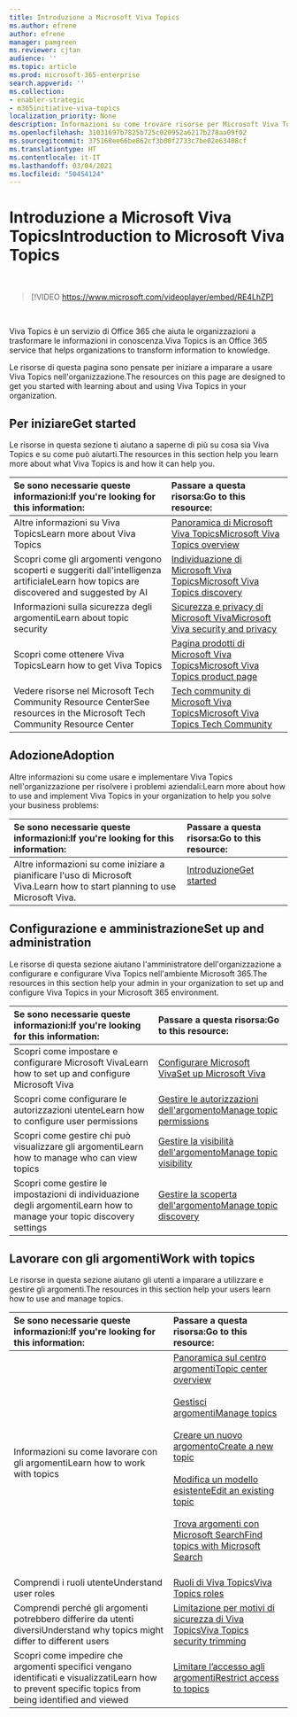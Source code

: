```yaml
---
title: Introduzione a Microsoft Viva Topics
ms.author: efrene
author: efrene
manager: pamgreen
ms.reviewer: cjtan
audience: ''
ms.topic: article
ms.prod: microsoft-365-enterprise
search.appverid: ''
ms.collection:
- enabler-strategic
- m365initiative-viva-topics
localization_priority: None
description: Informazioni su come trovare risorse per Microsoft Viva Topics.
ms.openlocfilehash: 31031697b7825b725c020952a6217b278aa09f02
ms.sourcegitcommit: 375168ee66be862cf3b00f2733c7be02e63408cf
ms.translationtype: HT
ms.contentlocale: it-IT
ms.lasthandoff: 03/04/2021
ms.locfileid: "50454124"
---
```

# <a name="introduction-to-microsoft-viva-topics"></a><span data-ttu-id="e1c32-103">Introduzione a Microsoft Viva Topics</span><span class="sxs-lookup"><span data-stu-id="e1c32-103">Introduction to Microsoft Viva Topics</span></span>

</br>

> [!VIDEO https://www.microsoft.com/videoplayer/embed/RE4LhZP]  

</br>


<span data-ttu-id="e1c32-104">Viva Topics è un servizio di Office 365 che aiuta le organizzazioni a trasformare le informazioni in conoscenza.</span><span class="sxs-lookup"><span data-stu-id="e1c32-104">Viva Topics is an Office 365 service that helps organizations to transform information to knowledge.</span></span>

<span data-ttu-id="e1c32-105">Le risorse di questa pagina sono pensate per iniziare a imparare a usare Viva Topics nell'organizzazione.</span><span class="sxs-lookup"><span data-stu-id="e1c32-105">The resources on this page are designed to get you started with learning about and using Viva Topics in your organization.</span></span>

## <a name="get-started"></a><span data-ttu-id="e1c32-106">Per iniziare</span><span class="sxs-lookup"><span data-stu-id="e1c32-106">Get started</span></span>

<span data-ttu-id="e1c32-107">Le risorse in questa sezione ti aiutano a saperne di più su cosa sia Viva Topics e su come può aiutarti.</span><span class="sxs-lookup"><span data-stu-id="e1c32-107">The resources in this section help you learn more about what Viva Topics  is and how it can help you.</span></span>

| <span data-ttu-id="e1c32-108">Se sono necessarie queste informazioni:</span><span class="sxs-lookup"><span data-stu-id="e1c32-108">If you're looking for this information:</span></span> | <span data-ttu-id="e1c32-109">Passare a questa risorsa:</span><span class="sxs-lookup"><span data-stu-id="e1c32-109">Go to this resource:</span></span> |
|:-----|:-----|
|<span data-ttu-id="e1c32-110">Altre informazioni su Viva Topics</span><span class="sxs-lookup"><span data-stu-id="e1c32-110">Learn more about Viva Topics</span></span>|[<span data-ttu-id="e1c32-111">Panoramica di Microsoft Viva Topics</span><span class="sxs-lookup"><span data-stu-id="e1c32-111">Microsoft Viva Topics overview</span></span>](topic-experiences-overview.md)|
|<span data-ttu-id="e1c32-112">Scopri come gli argomenti vengono scoperti e suggeriti dall'intelligenza artificiale</span><span class="sxs-lookup"><span data-stu-id="e1c32-112">Learn how topics are discovered and suggested by AI</span></span>|[<span data-ttu-id="e1c32-113">Individuazione di Microsoft Viva Topics</span><span class="sxs-lookup"><span data-stu-id="e1c32-113">Microsoft Viva Topics discovery</span></span>](topic-experiences-discovery.md)|
|<span data-ttu-id="e1c32-114">Informazioni sulla sicurezza degli argomenti</span><span class="sxs-lookup"><span data-stu-id="e1c32-114">Learn about topic security</span></span>|[<span data-ttu-id="e1c32-115">Sicurezza e privacy di Microsoft Viva</span><span class="sxs-lookup"><span data-stu-id="e1c32-115">Microsoft Viva security and privacy</span></span>](topic-experiences-security-privacy.md)|
|<span data-ttu-id="e1c32-116">Scopri come ottenere Viva Topics</span><span class="sxs-lookup"><span data-stu-id="e1c32-116">Learn how to get Viva Topics</span></span>|[<span data-ttu-id="e1c32-117">Pagina prodotti di Microsoft Viva Topics</span><span class="sxs-lookup"><span data-stu-id="e1c32-117">Microsoft Viva Topics product page</span></span>](https://www.microsoft.com/microsoft-viva/topics?activetab=pivot%3aoverviewtab)|
|<span data-ttu-id="e1c32-118">Vedere risorse nel Microsoft Tech Community Resource Center</span><span class="sxs-lookup"><span data-stu-id="e1c32-118">See resources in the Microsoft Tech Community Resource Center</span></span>|[<span data-ttu-id="e1c32-119">Tech community di Microsoft Viva Topics</span><span class="sxs-lookup"><span data-stu-id="e1c32-119">Microsoft Viva Topics Tech Community</span></span>](https://resources.techcommunity.microsoft.com/viva-topics/)|



## <a name="adoption"></a><span data-ttu-id="e1c32-120">Adozione</span><span class="sxs-lookup"><span data-stu-id="e1c32-120">Adoption</span></span>

<span data-ttu-id="e1c32-121">Altre informazioni su come usare e implementare Viva Topics nell'organizzazione per risolvere i problemi aziendali:</span><span class="sxs-lookup"><span data-stu-id="e1c32-121">Learn more about how to use and implement Viva Topics in your organization to help you solve your business problems:</span></span> 

| <span data-ttu-id="e1c32-122">Se sono necessarie queste informazioni:</span><span class="sxs-lookup"><span data-stu-id="e1c32-122">If you're looking for this information:</span></span> | <span data-ttu-id="e1c32-123">Passare a questa risorsa:</span><span class="sxs-lookup"><span data-stu-id="e1c32-123">Go to this resource:</span></span> |
|:-----|:-----|
|<span data-ttu-id="e1c32-124">Altre informazioni su come iniziare a pianificare l'uso di Microsoft Viva.</span><span class="sxs-lookup"><span data-stu-id="e1c32-124">Learn how to start planning to use Microsoft Viva.</span></span> |[<span data-ttu-id="e1c32-125">Introduzione</span><span class="sxs-lookup"><span data-stu-id="e1c32-125">Get started</span></span>](topics-adoption-getstarted.md)<br><br>|  

## <a name="set-up-and-administration"></a><span data-ttu-id="e1c32-126">Configurazione e amministrazione</span><span class="sxs-lookup"><span data-stu-id="e1c32-126">Set up and administration</span></span>

<span data-ttu-id="e1c32-127">Le risorse di questa sezione aiutano l'amministratore dell'organizzazione a configurare e configurare Viva Topics nell'ambiente Microsoft 365.</span><span class="sxs-lookup"><span data-stu-id="e1c32-127">The resources in this section help your admin in your organization to set up and configure Viva Topics in your Microsoft 365 environment.</span></span>

| <span data-ttu-id="e1c32-128">Se sono necessarie queste informazioni:</span><span class="sxs-lookup"><span data-stu-id="e1c32-128">If you're looking for this information:</span></span> | <span data-ttu-id="e1c32-129">Passare a questa risorsa:</span><span class="sxs-lookup"><span data-stu-id="e1c32-129">Go to this resource:</span></span> |
|:-----|:-----|
|<span data-ttu-id="e1c32-130">Scopri come impostare e configurare Microsoft Viva</span><span class="sxs-lookup"><span data-stu-id="e1c32-130">Learn how to set up and configure Microsoft Viva</span></span>|[<span data-ttu-id="e1c32-131">Configurare Microsoft Viva</span><span class="sxs-lookup"><span data-stu-id="e1c32-131">Set up Microsoft Viva</span></span>](set-up-topic-experiences.md)|
|<span data-ttu-id="e1c32-132">Scopri come configurare le autorizzazioni utente</span><span class="sxs-lookup"><span data-stu-id="e1c32-132">Learn how to configure user permissions</span></span>|[<span data-ttu-id="e1c32-133">Gestire le autorizzazioni dell'argomento</span><span class="sxs-lookup"><span data-stu-id="e1c32-133">Manage topic permissions</span></span>](topic-experiences-user-permissions.md)|
|<span data-ttu-id="e1c32-134">Scopri come gestire chi può visualizzare gli argomenti</span><span class="sxs-lookup"><span data-stu-id="e1c32-134">Learn how to manage who can view topics</span></span>|[<span data-ttu-id="e1c32-135">Gestire la visibilità dell'argomento</span><span class="sxs-lookup"><span data-stu-id="e1c32-135">Manage topic visibility</span></span>](topic-experiences-knowledge-rules.md)|
|<span data-ttu-id="e1c32-136">Scopri come gestire le impostazioni di individuazione degli argomenti</span><span class="sxs-lookup"><span data-stu-id="e1c32-136">Learn how to manage your topic discovery settings</span></span>|[<span data-ttu-id="e1c32-137">Gestire la scoperta dell'argomento</span><span class="sxs-lookup"><span data-stu-id="e1c32-137">Manage topic discovery</span></span>](topic-experiences-discovery.md)|

## <a name="work-with-topics"></a><span data-ttu-id="e1c32-138">Lavorare con gli argomenti</span><span class="sxs-lookup"><span data-stu-id="e1c32-138">Work with topics</span></span>

<span data-ttu-id="e1c32-139">Le risorse in questa sezione aiutano gli utenti a imparare a utilizzare e gestire gli argomenti.</span><span class="sxs-lookup"><span data-stu-id="e1c32-139">The resources in this section help your users learn how to use and manage topics.</span></span>

| <span data-ttu-id="e1c32-140">Se sono necessarie queste informazioni:</span><span class="sxs-lookup"><span data-stu-id="e1c32-140">If you're looking for this information:</span></span> | <span data-ttu-id="e1c32-141">Passare a questa risorsa:</span><span class="sxs-lookup"><span data-stu-id="e1c32-141">Go to this resource:</span></span> |
|:-----|:-----|
|<span data-ttu-id="e1c32-142">Informazioni su come lavorare con gli argomenti</span><span class="sxs-lookup"><span data-stu-id="e1c32-142">Learn how to work with topics</span></span>|[<span data-ttu-id="e1c32-143">Panoramica sul centro argomenti</span><span class="sxs-lookup"><span data-stu-id="e1c32-143">Topic center overview</span></span>](topic-center-overview.md)<br><br>[<span data-ttu-id="e1c32-144">Gestisci argomenti</span><span class="sxs-lookup"><span data-stu-id="e1c32-144">Manage topics</span></span>](manage-topics.md)<br><br>[<span data-ttu-id="e1c32-145">Creare un nuovo argomento</span><span class="sxs-lookup"><span data-stu-id="e1c32-145">Create a new topic</span></span>](create-a-topic.md)<br><br>[<span data-ttu-id="e1c32-146">Modifica un modello esistente</span><span class="sxs-lookup"><span data-stu-id="e1c32-146">Edit an existing topic</span></span>](edit-a-topic.md)<br><br>[<span data-ttu-id="e1c32-147">Trova argomenti con Microsoft Search</span><span class="sxs-lookup"><span data-stu-id="e1c32-147">Find topics with Microsoft Search</span></span>](search.md)<br><br>|
|<span data-ttu-id="e1c32-148">Comprendi i ruoli utente</span><span class="sxs-lookup"><span data-stu-id="e1c32-148">Understand user roles</span></span>|[<span data-ttu-id="e1c32-149">Ruoli di Viva Topics</span><span class="sxs-lookup"><span data-stu-id="e1c32-149">Viva Topics roles</span></span>](topic-experiences-roles.md)|
|<span data-ttu-id="e1c32-150">Comprendi perché gli argomenti potrebbero differire da utenti diversi</span><span class="sxs-lookup"><span data-stu-id="e1c32-150">Understand why topics might differ to different users</span></span>|[<span data-ttu-id="e1c32-151">Limitazione per motivi di sicurezza di Viva Topics</span><span class="sxs-lookup"><span data-stu-id="e1c32-151">Viva Topics security trimming</span></span>](topic-experiences-security-trimming.md)|
|<span data-ttu-id="e1c32-152">Scopri come impedire che argomenti specifici vengano identificati e visualizzati</span><span class="sxs-lookup"><span data-stu-id="e1c32-152">Learn how to prevent specific topics from being identified and viewed</span></span>|[<span data-ttu-id="e1c32-153">Limitare l’accesso agli argomenti</span><span class="sxs-lookup"><span data-stu-id="e1c32-153">Restrict access to topics</span></span>](restrict-access-to-topics.md)|




